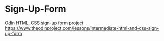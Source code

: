 # Sign-Up-Form

Odin HTML, CSS sign-up form project
https://www.theodinproject.com/lessons/intermediate-html-and-css-sign-up-form
